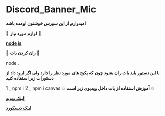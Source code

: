 # Discord_Banner_Mic
 
**امیدوارم از این سورس خوشتون اومده باشه**

📝 **لوازم مورد نیاز** 📝

**[node js](https://nodejs.org/en/)**

🤖 **ران کردن بات** 🤖

node .

**با این دستور باید بات ران بشود چون که پکیج های مورد نظر را دارد ولی اگر ارود داد از دستورات زیر استفاده کنید** 

1 _ npm i
2 _ npm i canvas
💥 **آموزش استفاده از بات داخل ویدیوی زیر است** 💥

**[لینک ویدیو](https://youtu.be/52tiguwszS4)**

**[لینک دیسکورد](https://discord.gg/hungrystudio)**
